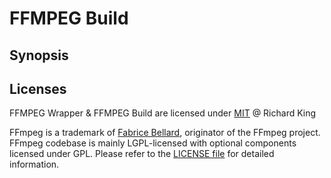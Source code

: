 # FFMPEG Build

## Synopsis

## Licenses

FFMPEG Wrapper & FFMPEG Build are licensed under [MIT](license.md) @ Richard King

FFmpeg is a trademark of [Fabrice Bellard](http://www.bellard.org), originator of the FFmpeg project.
FFmpeg codebase is mainly LGPL-licensed with optional components licensed under GPL.
Please refer to the [LICENSE file](https://github.com/FFmpeg/FFmpeg/blob/master/LICENSE.md) for detailed information.
